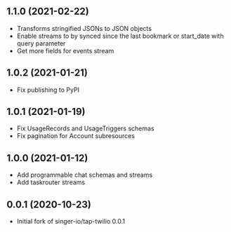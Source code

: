 1.1.0 (2021-02-22)
-------------------
- Transforms stringified JSONs to JSON objects
- Enable streams to by synced since the last bookmark or start_date with query parameter
- Get more fields for events stream

1.0.2 (2021-01-21)
-------------------
- Fix publishing to PyPI

1.0.1 (2021-01-19)
-------------------
- Fix UsageRecords and UsageTriggers schemas
- Fix pagination for Account subresources

1.0.0 (2021-01-12)
-------------------

- Add programmable chat schemas and streams
- Add taskrouter streams

0.0.1 (2020-10-23)
-------------------

- Initial fork of singer-io/tap-twilio 0.0.1
